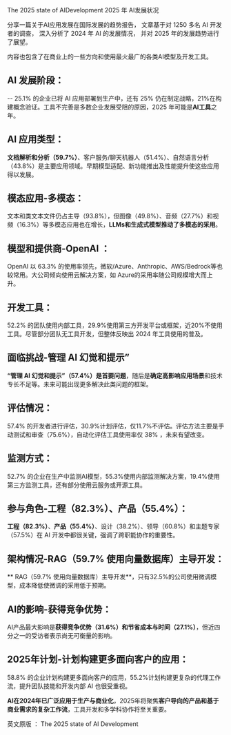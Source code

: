 
The 2025 state of AIDevelopment 2025 年 AI发展状况

分享一篇关于AI应用发展在国际发展的趋势报告，
文章基于对 1250 多名 AI 开发者的调查，
深入分析了 2024 年 AI 的发展情况，
并对 2025 年的发展趋势进行了展望。

内容也包含了在商业上的一些方向和使用最火最广的各类AI模型及开发工具。

## AI 发展阶段：
-- 25.1% 的企业已将 AI 应用部署到生产中，还有 25% 仍在制定战略，21%在构建概念验证。工具不完善是多数企业发展受阻的原因，2025 年可能是**AI工具**之年。

## AI 应用类型：
**文档解析和分析（59.7%）**、客户服务/聊天机器人（51.4%）、自然语言分析（43.8%）是主要应用领域。早期模型适配、新功能推出及性能提升使这些应用得以发展。

## 模态应用-多模态：
文本和类文本文件仍占主导（93.8%），但图像（49.8%）、音频（27.7%）和视频（16.3%）等多模态应用也在增长，**LLMs和生成式模型推动了多模态的采用**。

## 模型和提供商-OpenAI ：
OpenAI 以 63.3% 的使用率领先，微软/Azure、Anthropic、AWS/Bedrock等也较常用。大公司倾向使用云解决方案，如 Azure的采用率随公司规模增大而上升。

## 开发工具：
52.2% 的团队使用内部工具，29.9%使用第三方开发平台或框架，近20%不使用工具。尽管部分团队无工具开发，但整体反映出 2024 年工具使用的普及。

## 面临挑战-管理 AI 幻觉和提示”
**“管理 AI 幻觉和提示”（57.4%）是首要问题**，随后是**确定高影响应用场景**和技术专长不足等。未来可能出现更多解决此类问题的框架。

## 评估情况：
57.4% 的开发者进行评估，30.9%计划评估，仅11.7%不评估。评估方法主要是手动测试和审查（75.6%），自动化评估工具使用率仅 38% ，未来有望改变。

## 监测方式：
52.7% 的企业在生产中监测AI模型，55.3%使用内部监测解决方案，19.4%使用第三方监测工具，还有部分使用云服务或开源工具。

## 参与角色-工程（82.3%）、产品（55.4%）：
**工程（82.3%）**、**产品（55.4%）**、设计（38.2%）、领导（60.8%）和主题专家（57.5%）在 AI 开发中都很关键，强调了跨职能协作的重要性。

## 架构情况-RAG（59.7% 使用向量数据库）主导开发：
** RAG（59.7% 使用向量数据库）主导开发**，只有32.5%的公司使用微调模型，成本降低使微调的采用低于预期。

## AI的影响-获得竞争优势：
AI产品最大影响是**获得竞争优势（31.6%）**和**节省成本与时间（27.1%）**，但近四分之一的受访者表示尚无可衡量的影响。

## 2025年计划-计划构建更多面向客户的应用：
58.8% 的企业计划构建更多面向客户的应用，55.2%计划构建更复杂的代理工作流，提升团队技能和开发内部 AI 也很受重视。

**AI在2024年已广泛应用于生产与商业化**，2025年将聚焦**客户导向的产品和基于商业需求的复杂工作流**，工具开发和多学科协作将至关重要。

英文原版 ：
The 2025 state of AI Development

​